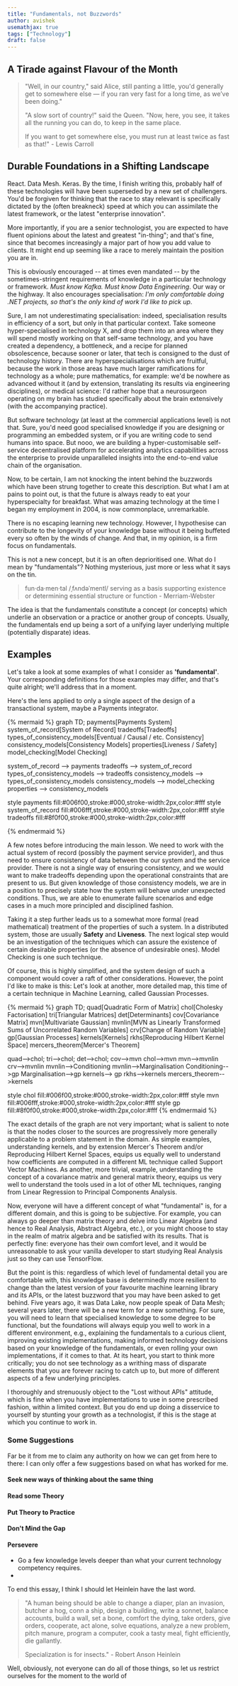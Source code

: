 ```yaml
---
title: "Fundamentals, not Buzzwords"
author: avishek
usemathjax: true
tags: ["Technology"]
draft: false
---
```

## A Tirade against Flavour of the Month

> "Well, in our country," said Alice, still panting a little, you'd generally get to somewhere else — if you ran very fast for a long time, as we’ve been doing."
>  
> "A slow sort of country!" said the Queen. "Now, here, you see, it takes all the running you can do, to keep in the same place.
> 
> If you want to get somewhere else, you must run at least twice as fast as that!" - Lewis Carroll

## Durable Foundations in a Shifting Landscape
React. Data Mesh. Keras. By the time, I finish writing this, probably half of these technologies will have been superseded by a new set of challengers. You'd be forgiven for thinking that the race to stay relevant is specifically dictated by the (often breakneck) speed at which you can assimilate the latest framework, or the latest "enterprise innovation".

More importantly, if you are a senior technologist, you are expected to have fluent opinions about the latest and greatest "in-thing"; and that's fine, since that becomes increasingly a major part of how you add value to clients. It might end up seeming like a race to merely maintain the position you are in.

This is obviously encouraged -- at times even mandated -- by the sometimes-stringent requirements of knowledge in a particular technology or framework. *Must know Kafka.* *Must know Data Engineering*. Our way or the highway. It also encourages specialisation: *I'm only comfortable doing .NET projects, so that's the only kind of work I'd like to pick up*.

Sure, I am not underestimating specialisation: indeed, specialisation results in efficiency of a sort, but only in that particular context. Take someone hyper-specialised in technology X, and drop them into an area where they will spend mostly working on that self-same technology, and you have created a dependency, a bottleneck, and a recipe for planned obsolescence, because sooner or later, that tech is consigned to the dust of technology history. There are hyperspecialisations which are fruitful, because the work in those areas have much larger ramifications for technology as a whole; pure mathematics, for example: we'd be nowhere as advanced without it (and by extension, translating its results via engineering disciplines), or medical science: I'd rather hope that a neurosurgeon operating on my brain has studied specifically about the brain extensively (with the accompanying practice).

But software technology (at least at the commercial applications level) is not that. Sure, you'd need good specialised knowledge if you are designing or programming an embedded system, or if you are writing code to send humans into space. But nooo, we are building a hyper-customisable self-service decentralised platform for accelerating analytics capabilities across the enterprise to provide unparalleled insights into the end-to-end value chain of the organisation.

Now, to be certain, I am not knocking the intent behind the buzzwords which have been strung together to create this description. But what I am at pains to point out, is that the future is always ready to eat your hyperspecialty for breakfast. What was amazing technology at the time I began my employment in 2004, is now commonplace, unremarkable.

There is no escaping learning new technology. However, I hypothesise can contribute to the longevity of your knowledge base without it being buffeted every so often by the winds of change. And that, in my opinion, is a firm focus on fundamentals.

This is not a new concept, but it is an often deprioritised one. What do I mean by "fundamentals"? Nothing mysterious, just more or less what it says on the tin.

> fun·da·men·tal /ˌfʌndəˈmentl/ serving as a basis supporting existence or determining essential structure or function - Merriam-Webster

The idea is that the fundamentals constitute a concept (or concepts) which underlie an observation or a practice or another group of concepts. Usually, the fundamentals end up being a sort of a unifying layer underlying multiple (potentially disparate) ideas.

## Examples

Let's take a look at some examples of what I consider as **'fundamental'**. Your corresponding definitions for those examples may differ, and that's quite alright; we'll address that in a moment.

Here's the lens applied to only a single aspect of the design of a transactional system, maybe a Payments integrator.

{% mermaid %}
graph TD;
payments[Payments System]
system_of_record[System of Record]
tradeoffs[Tradeoffs]
types_of_consistency_models[Eventual / Causal / etc. Consistency]
consistency_models[Consistency Models]
properties[Liveness / Safety]
model_checking[Model Checking]

system_of_record --> payments
tradeoffs --> system_of_record
types_of_consistency_models --> tradeoffs
consistency_models --> types_of_consistency_models
consistency_models --> model_checking
properties --> consistency_models

style payments fill:#006f00,stroke:#000,stroke-width:2px,color:#fff
style system_of_record fill:#006fff,stroke:#000,stroke-width:2px,color:#fff
style tradeoffs fill:#8f0f00,stroke:#000,stroke-width:2px,color:#fff

{% endmermaid %}

A few notes before introducing the main lesson. We need to work with the actual system of record (possibly the payment service provider), and thus need to ensure consistency of data between the our system and the service provider. There is not a single way of ensuring consistency, and we would want to make tradeoffs depending upon the operational constraints that are present to us. But given knowledge of those consistency models, we are in a position to precisely state how the system will behave under unexpected conditions. Thus, we are able to enumerate failure scenarios and edge cases in a much more principled and disciplined fashion.

Taking it a step further leads us to a somewhat more formal (read mathematical) treatment of the properties of such a system. In a distributed system, those are usually **Safety** and **Liveness**. The next logical step would be an investigation of the techniques which can assure the existence of certain desirable properties (or the absence of undesirable ones). Model Checking is one such technique.

Of course, this is highly simplified, and the system design of such a component would cover a raft of other considerations. However, the point I'd like to make is this: 
Let's look at another, more detailed map, this time of a certain technique in Machine Learning, called Gaussian Processes.

{% mermaid %}
graph TD;
quad[Quadratic Form of Matrix]
chol[Cholesky Factorisation]
tri[Triangular Matrices]
det[Determinants]
cov[Covariance Matrix]
mvn[Multivariate Gaussian]
mvnlin[MVN as Linearly Transformed Sums of Uncorrelated Random Variables]
crv[Change of Random Variable]
gp[Gaussian Processes]
kernels[Kernels]
rkhs[Reproducing Hilbert Kernel Space]
mercers_theorem[Mercer's Theorem]

quad-->chol;
tri-->chol;
det-->chol;
cov-->mvn
chol-->mvn
mvn-->mvnlin
crv-->mvnlin
mvnlin-->Conditioning
mvnlin-->Marginalisation
Conditioning-->gp
Marginalisation-->gp
kernels--> gp
rkhs-->kernels
mercers_theorem-->kernels

style chol fill:#006f00,stroke:#000,stroke-width:2px,color:#fff
style mvn fill:#006fff,stroke:#000,stroke-width:2px,color:#fff
style gp fill:#8f0f00,stroke:#000,stroke-width:2px,color:#fff
{% endmermaid %}

The exact details of the graph are not very important; what is salient to note is that the nodes closer to the sources are progressively more generally applicable to a problem statement in the domain. As simple examples, understanding kernels, and by extension Mercer's Theorem and/or Reproducing Hilbert Kernel Spaces, equips us equally well to understand how coefficients are computed in a different ML technique called Support Vector Machines. As another, more trivial, example, understanding the concept of a covariance matrix and general matrix theory, equips us very well to understand the tools used in a lot of other ML techniques, ranging from Linear Regression to Principal Components Analysis.

Now, everyone will have a different concept of what "fundamental" is, for a different domain, and this is going to be subjective. For example, you can always go deeper than matrix theory and delve into Linear Algebra (and hence to Real Analysis, Abstract Algebra, etc.), or you might choose to stay in the realm of matrix algebra and be satisfied with its results. That is perfectly fine: everyone has their own comfort level, and it would be unreasonable to ask your vanilla developer to start studying Real Analysis just so they can use TensorFlow.

But the point is this: regardless of which level of fundamental detail you are comfortable with, this knowledge base is determinedly more resilient to change than the latest version of your favourite machine learning library and its APIs, or the latest buzzword that you may have been asked to get behind. Five years ago, it was Data Lake, now people speak of Data Mesh; several years later, there will be a new term for a new something. For sure, you will need to learn that specialised knowledge to some degree to be functional, but the foundations will always equip you well to work in a different environment, e.g., explaining the fundamentals to a curious client, improving existing implementations, making informed technology decisions based on your knowledge of the fundamentals, or even rolling your own implementations, if it comes to that. At its heart, you start to think more critically; you do not see technology as a writhing mass of disparate elements that you are forever racing to catch up to, but more of different aspects of a few underlying principles.

I thoroughly and strenuously object to the "Lost without APIs" attitude, which is fine when you have implementations to use in some prescribed fashion, within a limited context. But you do end up doing a disservice to yourself by stunting your growth as a technologist, if this is the stage at which you continue to work in.

### Some Suggestions

Far be it from me to claim any authority on how we can get from here to there: I can only offer a few suggestions based on what has worked for me.

#### Seek new ways of thinking about the same thing
#### Read some Theory
#### Put Theory to Practice
#### Don't Mind the Gap
#### Persevere

- Go a few knowledge levels deeper than what your current technology competency requires.
- 
To end this essay, I think I should let Heinlein have the last word.

> "A human being should be able to change a diaper, plan an invasion, butcher a hog, conn a ship, design a building, write a sonnet, balance accounts, build a wall, set a bone, comfort the dying, take orders, give orders, cooperate, act alone, solve equations, analyze a new problem, pitch manure, program a computer, cook a tasty meal, fight efficiently, die gallantly.
>
> Specialization is for insects." - Robert Anson Heinlein

Well, obviously, not everyone can do all of those things, so let us restrict ourselves for the moment to the world of 
